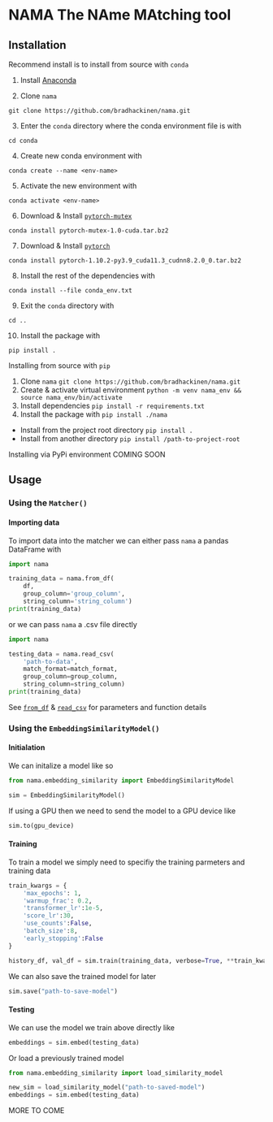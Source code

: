 # NAMA The NAme MAtching tool



## Installation

Recommend install is to install from source with ```conda```
1. Install [Anaconda](https://conda.io/projects/conda/en/latest/user-guide/install/index.html) 

2. Clone `nama` 
```
git clone https://github.com/bradhackinen/nama.git
```

3. Enter the `conda` directory where the conda environment file is with  
```
cd conda
```
4. Create new conda environment with 
```
conda create --name <env-name>
```

5. Activate the new environment with 
```
conda activate <env-name>
```

6. Download & Install [`pytorch-mutex`](https://anaconda.org/pytorch/pytorch-mutex/1.0/download/noarch/pytorch-mutex-1.0-cuda.tar.bz2)
```
conda install pytorch-mutex-1.0-cuda.tar.bz2
```

7. Download & Install [`pytorch`](https://anaconda.org/pytorch/pytorch/1.10.2/download/linux-64/pytorch-1.10.2-py3.9_cuda11.3_cudnn8.2.0_0.tar.bz2)
```
conda install pytorch-1.10.2-py3.9_cuda11.3_cudnn8.2.0_0.tar.bz2
```

8. Install the rest of the dependencies with 
```
conda install --file conda_env.txt
```



9. Exit the `conda` directory with 
```
cd ..
```

10. Install the package with 
```
pip install .
```


Installing from source with `pip`
1. Clone `nama` `git clone https://github.com/bradhackinen/nama.git`
2. Create & activate virtual environment `python -m venv nama_env && source nama_env/bin/activate`
3. Install dependencies `pip install -r requirements.txt`
4. Install the package with `pip install ./nama`
- Install from the project root directory `pip install .`
- Install from another directory `pip install /path-to-project-root`

Installing via PyPi environment
COMING SOON

## Usage

### Using the `Matcher()`

#### Importing data

To import data into the matcher we can either pass `nama` a pandas DataFrame with
```python
import nama

training_data = nama.from_df(
    df,
    group_column='group_column',
    string_column='string_column')
print(training_data)
```

or we can pass `nama` a .csv file directly
```python
import nama

testing_data = nama.read_csv(
    'path-to-data',
    match_format=match_format,
    group_column=group_column,
    string_column=string_column)
print(training_data)
```

See [`from_df`](path-to-docs) & [`read_csv`](path-to-docs) for parameters and function details

### Using the `EmbeddingSimilarityModel()`

#### Initialation

We can  initalize a model like so
```python
from nama.embedding_similarity import EmbeddingSimilarityModel

sim = EmbeddingSimilarityModel()
```

If using a GPU then we need to send the model to a GPU device like
```python
sim.to(gpu_device)
```
#### Training

To train a model we simply need to specifiy the training parmeters and training data
```python
train_kwargs = {
    'max_epochs': 1,
    'warmup_frac': 0.2,
    'transformer_lr':1e-5,
    'score_lr':30,
    'use_counts':False,
    'batch_size':8,
    'early_stopping':False
}

history_df, val_df = sim.train(training_data, verbose=True, **train_kwargs)
```

We can also save the trained model for later 
```python
sim.save("path-to-save-model")
```

#### Testing

We can use the model we train above directly like
```python
embeddings = sim.embed(testing_data)
```

Or load a previously trained model 
```python
from nama.embedding_similarity import load_similarity_model

new_sim = load_similarity_model("path-to-saved-model")
embeddings = sim.embed(testing_data)
```

MORE TO COME


